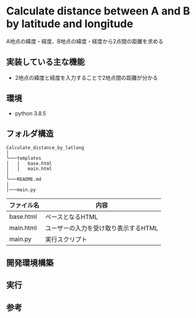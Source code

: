 # Calculate distance between A and B by latitude and longitude

A地点の緯度・経度、B地点の緯度・経度から2点間の距離を求める

## 実装している主な機能

* 2地点の緯度と経度を入力することで2地点間の距離が分かる
## 環境

* python 3.8.5
## フォルダ構造

```
Calculate_distance_by_latlong
│
└───templates
│   │   base.html
│   │   main.html
│   
└───README.md
│
│───main.py
```

|ファイル名|内容|
|---------|----|
|base.html|ベースとなるHTML|
|main.html|ユーザーの入力を受け取り表示するHTML|
|main.py|実行スクリプト|

## 開発環境構築

## 実行

## 参考